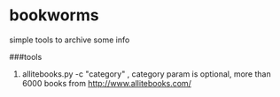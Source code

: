 # bookworms
simple tools to archive some info

###tools
1. allitebooks.py -c "category" , category param is optional, more than 6000 books from http://www.allitebooks.com/
